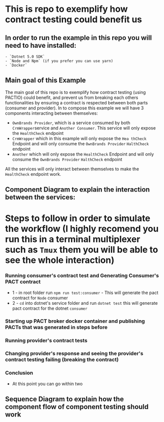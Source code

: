 # This is repo to exemplify how contract testing could benefit us

## In order to run the example in this repo you will need to have installed:
    - `Dotnet 5.0 SDK`
    - `Node and Npm` (if you prefer you can use yarn)
    - `Docker`

## Main goal of this Example

The main goal of this repo is to exemplify how contract testing (using PACTIO) could benefit, and prevent us from breaking each others functionalities by ensuring a contract is respected between both parts (consumer and provider). 
In to compose this example we will have 3 components interacting between themselves:

-  `OwnBrands Provider`, which is a service consumed by both `CrmWrapper`service and `Another Consumer`. This service will only expose the `HealthCheck` endpoint
- `CrmWrapper` which in this example will only expose the `Hea thCheck` Endpoint and will only consume the `OwnBrands Provider` `HalthCheck` endpoint
- `Another` which will only expose the `HealthCheck` Endpoint and will only consume the `OwnBrands Provider` `HalthCheck` endpoint

All the services will only interact between themselves to make the `HealthCheck` endpoint work.

## Component Diagram to explain the interaction between the services:

# Steps to follow in order to simulate the workflow (I highly recomend you run this in a terminal multiplexer such as `Tmux` them you will be able to see the whole interaction)

### Running consumer's contract test and Generating Consumer's PACT contract
- 1 - in root folder run `npm run test:consumer` - This will generate the pact contract for `Node` consumer
- 2 - `cd` into dotnet's service folder and run `dotnet test` this will generate pact contract for the dotnet `consumer`

### Starting up PACT broker docker container and publishing PACTs that was generated in steps before

### Running provider's contract tests

### Changing provider's response and seeing the provider's contract testing failing (breaking the contract) 

### Conclusion

 - At this point you can go within two 

## Sequence Diagram to explain how the component flow of component testing should work

